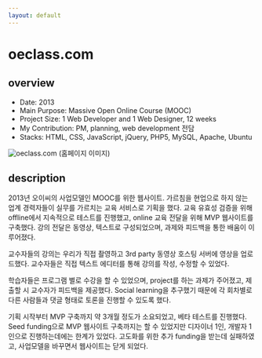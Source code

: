 ```yaml
---
layout: default
---
```


# oeclass.com

## overview

* Date: 2013
* Main Purpose: Massive Open Online Course (MOOC)
* Project Size: 1 Web Developer and 1 Web Designer, 12 weeks
* My Contribution: PM, planning, web development 전담
* Stacks: HTML, CSS, JavaScript, jQuery, PHP5, MySQL, Apache, Ubuntu

![oeclass.com]({{"/assets/img/project/2013_oeclass_com.jpg"}})
(홈페이지 이미지)

## description

2013년 오이씨의 사업모델인 MOOC를 위한 웹사이트. 
가르침을 현업으로 하지 않는 업계 경력자들이 실무를 가르치는 교육 서비스로 기획을 했다. 
교육 유효성 검증을 위해 offline에서 지속적으로 테스트를 진행했고, online 교육 전달을 위해 MVP 웹사이트를 구축했다. 
강의 전달은 동영상, 텍스트로 구성되었으며, 과제와 피드백을 통한 배움이 이루어졌다. 

교수자들의 강의는 우리가 직접 촬영하고 3rd party 동영상 호스팅 서버에 영상을 업로드했다. 
교수자들은 직접 텍스트 에디터를 통해 강의를 작성, 수정할 수 있었다. 

학습자들은 프로그램 별로 수강을 할 수 있었으며, project를 하는 과제가 주어졌고, 제출할 시 교수자가 피드백을 제공했다. 
Social learning을 추구했기 때문에 각 회차별로 다른 사람들과 댓글 형태로 토론을 진행할 수 있도록 했다. 

기획 시작부터 MVP 구축까지 약 3개월 정도가 소요되었고, 베타 테스트를 진행했다. 
Seed funding으로 MVP 웹사이트 구축까지는 할 수 있었지만 디자이너 1인, 개발자 1인으로 진행하는데에는 한계가 있었다. 
고도화를 위한 추가 funding을 받는데 실패하였고, 사업모델을 바꾸면서 웹사이트는 닫게 되었다. 